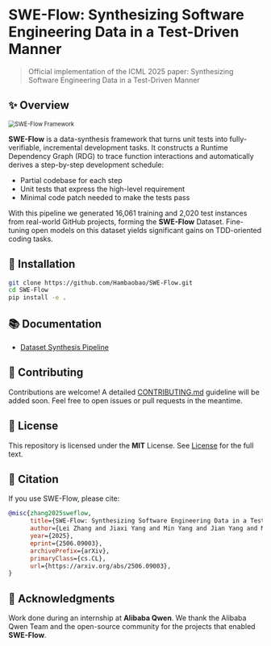 # SWE-Flow: Synthesizing Software Engineering Data in a Test-Driven Manner

> Official implementation of the ICML 2025 paper: Synthesizing Software Engineering Data in a Test-Driven Manner



## ✨ Overview

<img src="./assets/figures/sweflow-framework.png" alt="SWE-Flow Framework" style="zoom:80%;" />

**SWE-Flow** is a data-synthesis framework that turns unit tests into fully-verifiable, incremental development tasks.
It constructs a Runtime Dependency Graph (RDG) to trace function interactions and automatically derives a step-by-step development schedule:

- Partial codebase for each step
- Unit tests that express the high-level requirement
- Minimal code patch needed to make the tests pass

With this pipeline we generated 16,061 training and 2,020 test instances from real-world GitHub projects, forming the **SWE-Flow** Dataset. Fine-tuning open models on this dataset yields significant gains on TDD-oriented coding tasks.


## 🔧 Installation

```bash
git clone https://github.com/Hambaobao/SWE-Flow.git
cd SWE-Flow
pip install -e .
```


## 📚 Documentation

- [Dataset Synthesis Pipeline](./docs/pipeline.md)



## 🤝 Contributing

Contributions are welcome! A detailed [CONTRIBUTING.md](./CONTRIBUTING.md) guideline will be added soon. Feel free to open issues or pull requests in the meantime.



## 📄 License

This repository is licensed under the **MIT** License. See [License](./LICENSE) for the full text.



## 📌 Citation

If you use SWE-Flow, please cite:
```bibtex
@misc{zhang2025sweflow,
      title={SWE-Flow: Synthesizing Software Engineering Data in a Test-Driven Manner}, 
      author={Lei Zhang and Jiaxi Yang and Min Yang and Jian Yang and Mouxiang Chen and Jiajun Zhang and Zeyu Cui and Binyuan Hui and Junyang Lin},
      year={2025},
      eprint={2506.09003},
      archivePrefix={arXiv},
      primaryClass={cs.CL},
      url={https://arxiv.org/abs/2506.09003}, 
}
```



## 🙏 Acknowledgments

Work done during an internship at **Alibaba Qwen**.
We thank the Alibaba Qwen Team and the open-source community for the projects that enabled **SWE-Flow**.
